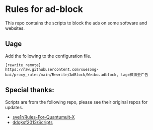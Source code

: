 # Rules for ad-block

This repo contains the scripts to block the ads on some software and websites.


## Uage

Add the following to the configuration file.

```
[rewrite_remote]
https://raw.githubusercontent.com/xuesong-bai/proxy_rules/main/Rewrite/AdBlock/Weibo.adblock, tag=微博去广告
```

## Special thanks:

Scripts are from the following repo, please see their original repos for updates.

- [sve1r/Rules-For-Quantumult-X](https://github.com/sve1r/Rules-For-Quantumult-X)
- [ddgksf2013/Scripts](https://github.com/ddgksf2013/Scripts)
